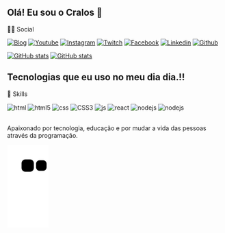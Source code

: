 ## Olá! Eu sou o Cralos 👋
👨👩 Social


[![Blog](https://img.shields.io/badge/Blogger-FF5722?style=for-the-badge&logo=blogger&logoColor=white)](https://blog.geekhunter.com.br/6-blogs-de-programacao-que-todo-desenvolvedor-deve-conhecer/)
[![Youtube](https://img.shields.io/badge/YouTube-FF0000?style=for-the-badge&logo=youtube&logoColor=white)](https://www.youtube.com/watch?v=PmefpISZ7Ew)
[![Instagram](https://img.shields.io/badge/Instagram-E4405F?style=for-the-badge&logo=instagram&logoColor=white)](https://www.instagram.com/accounts/login/)
[![Twitch](https://img.shields.io/badge/Twitter-1DA1F2?style=for-the-badge&logo=twitter&logoColor=white)](https://twitter.com/i/flow/login?input_flow_data=%7B%22requested_variant%22%3A%22eyJsYW5nIjoicHQifQ%3D%3D%22%7D)
[![Facebook](https://img.shields.io/badge/Facebook-1877F2?style=for-the-badge&logo=facebook&logoColor=white)](https://pt-br.facebook.com/)
[![Linkedin](https://img.shields.io/badge/LinkedIn-0077B5?style=for-the-badge&logo=linkedin&logoColor=white)](linkedin.com/in/carlos-augusto-g-584b7868)
[![Github](https://img.shields.io/badge/GitHub-100000?style=for-the-badge&logo=github&logoColor=white)](https://github.com/carlossbezerra)


[![GitHub stats](https://github-readme-stats.vercel.app/api?username=carlossbezerra&show_icons=true&theme=radical)](https://github.com/carlossbezerra)
[![GitHub stats](https://github-readme-stats.vercel.app/api/top-langs/?username=carlossbezerra&theme=blue-green)](https://github.com/carlossbezerra)

## Tecnologias que eu uso no meu dia dia.!!
🚀 Skills

<div style="display: inline_block">
  <img align="center" alt="html" src="https://img.shields.io/badge/HTML-239120?style=for-the-badge&logo=html5&logoColor=white" />
  <img align="center" alt="html5" src="https://img.shields.io/badge/HTML5-E34F26?style=for-the-badge&logo=html5&logoColor=white" />
  <img align="center" alt="css" src="https://img.shields.io/badge/CSS-239120?&style=for-the-badge&logo=css3&logoColor=white" />
  <img align="center" alt="CSS3" src="https://img.shields.io/badge/CSS3-1572B6?style=for-the-badge&logo=css3&logoColor=white" />
  <img align="center" alt="js" src="https://img.shields.io/badge/JavaScript-323330?style=for-the-badge&logo=javascript&logoColor=F7DF1E" />
  <img align="center" alt="react" src="https://img.shields.io/badge/React-20232A?style=for-the-badge&logo=react&logoColor=61DAFB" />
  <img align="center" alt="nodejs" src="https://img.shields.io/badge/Node.js-43853D?style=for-the-badge&logo=node.js&logoColor=white" />
  <img align="center" alt="nodejs" src="https://img.shields.io/badge/Angular-DD0031?style=for-the-badge&logo=angular&logoColor=white" />
  
</div><br/>

Apaixonado por tecnologia, educação e por mudar a vida das pessoas através da programação.

 ![Snake animation](https://github.com/carlossbezerra/carlossbezerra/blob/output/github-contribution-grid-snake.svg)
